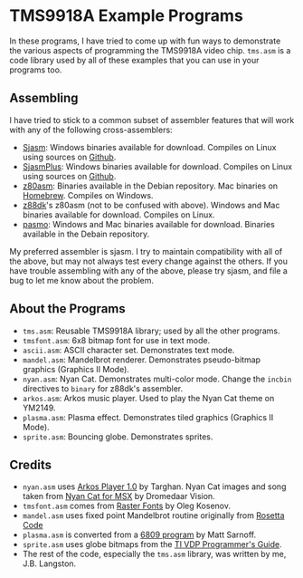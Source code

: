 # TMS9918A Example Programs

In these programs, I have tried to come up with fun ways to demonstrate the various aspects of programming the TMS9918A video chip.  `tms.asm` is a code library used by all of these examples that you can use in your programs too.

## Assembling

I have tried to stick to a common subset of assembler features that will work with any of the following cross-assemblers:

- [Sjasm](http://www.xl2s.tk/): Windows binaries available for download.  Compiles on Linux using sources on [Github](https://github.com/Konamiman/Sjasm).
- [SjasmPlus](https://sourceforge.net/projects/sjasmplus/):  Windows binaries available for download.  Compiles on Linux using sources on [Github](https://github.com/sjasmplus/sjasmplus).
- [z80asm](https://www.nongnu.org/z80asm/): Binaries available in the Debian repository. Mac binaries on [Homebrew](https://brew.sh/). Compiles on Windows.
- [z88dk](https://github.com/z88dk/z88dk)'s z80asm (not to be confused with above). Windows and Mac binaries available for download. Compiles on Linux.
- [pasmo](http://pasmo.speccy.org/): Windows and Mac binaries available for download. Binaries available in the Debain repository.

My preferred assembler is sjasm. I try to maintain compatibility with all of the above, but may not always test every change against the others.  If you have trouble assembling with any of the above, please try sjasm, and file a bug to let me know about the problem.

## About the Programs

- `tms.asm`: Reusable TMS9918A library; used by all the other programs.
- `tmsfont.asm`: 6x8 bitmap font for use in text mode.
- `ascii.asm`: ASCII character set. Demonstrates text mode.
- `mandel.asm`: Mandelbrot renderer. Demonstrates pseudo-bitmap graphics (Graphics II Mode).
- `nyan.asm`: Nyan Cat. Demonstrates multi-color mode. Change the `incbin` directives to `binary` for z88dk's assembler.
- `arkos.asm`: Arkos music player. Used to play the Nyan Cat theme on YM2149.
- `plasma.asm`: Plasma effect. Demonstrates tiled graphics (Graphics II Mode).
- `sprite.asm`: Bouncing globe. Demonstrates sprites.

## Credits

- `nyan.asm` uses [Arkos Player 1.0](http://www.julien-nevo.com/arkos/arkostracker1/) by Targhan. Nyan Cat images and song taken from [Nyan Cat for MSX](https://www.msx.org/news/en/nyan-cat-msx) by Dromedaar Vision.
- `tmsfont.asm` comes from [Raster Fonts](https://github.com/idispatch/raster-fonts) by Oleg Kosenov.
- `mandel.asm` uses fixed point Mandelbrot routine originally from [Rosetta Code](https://rosettacode.org/wiki/Mandelbrot_set#Z80_Assembly)
- `plasma.asm` is converted from a [6809 program](https://github.com/74hc595/Ultim809/blob/master/code/user/plasma/plasma.asm) by Matt Sarnoff.
- `sprite.asm` uses globe bitmaps from the [TI VDP Programmer's Guide](http://map.grauw.nl/resources/video/ti-vdp-programmers-guide.pdf).
- The rest of the code, especially the `tms.asm` library, was written by me, J.B. Langston.